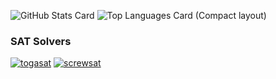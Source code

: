 ![GitHub Stats Card](https://github-readme-stats.vercel.app/api?username=togatoga&count_private=true&theme=dracula)
![Top Languages Card (Compact layout)](https://github-readme-stats.vercel.app/api/top-langs/?username=togatoga&layout=compact)

### SAT Solvers
[![togasat](https://github-readme-stats.vercel.app/api/pin/?username=togatoga&repo=togasat)](https://github.com/togatoga/togasat)
[![screwsat](https://github-readme-stats.vercel.app/api/pin/?username=togatoga&repo=screwsat)](https://github.com/togatoga/screwsat)
